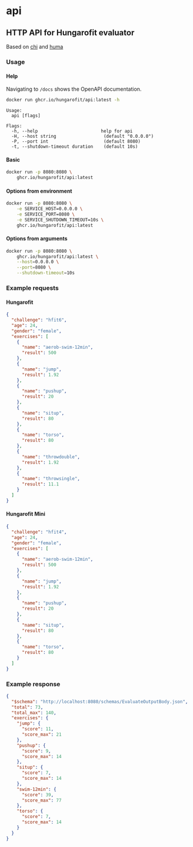 # api

## HTTP API for Hungarofit evaluator

Based on [chi](github.com/go-chi/chi) and [huma](https://github.com/danielgtaylor/huma)


### Usage

#### Help

Navigating to `/docs` shows the OpenAPI documentation.

```bash
docker run ghcr.io/hungarofit/api:latest -h
```

```
Usage:
  api [flags]

Flags:
  -h, --help                        help for api
  -H, --host string                  (default "0.0.0.0")
  -P, --port int                     (default 8080)
  -t, --shutdown-timeout duration    (default 10s)
```


#### Basic

```bash
docker run -p 8080:8080 \
    ghcr.io/hungarofit/api:latest
```


#### Options from environment

```bash
docker run -p 8080:8080 \
    -e SERVICE_HOST=0.0.0.0 \
    -e SERVICE_PORT=8080 \
    -e SERVICE_SHUTDOWN_TIMEOUT=10s \
    ghcr.io/hungarofit/api:latest
```


#### Options from arguments

```bash
docker run -p 8080:8080 \
    ghcr.io/hungarofit/api:latest \
    --host=0.0.0.0 \
    --port=8080 \
    --shutdown-timeout=10s
```


### Example requests

#### Hungarofit

```json
{
  "challenge": "hfit6",
  "age": 24,
  "gender": "female",
  "exercises": [
    {
      "name": "aerob-swim-12min",
      "result": 500
    },
    {
      "name": "jump",
      "result": 1.92
    },
    {
      "name": "pushup",
      "result": 20
    },
    {
      "name": "situp",
      "result": 80
    },
    {
      "name": "torso",
      "result": 80
    },
    {
      "name": "throwdouble",
      "result": 1.92
    },
    {
      "name": "throwsingle",
      "result": 11.1
    }
  ]
}
```


#### Hungarofit Mini

```json
{
  "challenge": "hfit4",
  "age": 24,
  "gender": "female",
  "exercises": [
    {
      "name": "aerob-swim-12min",
      "result": 500
    },
    {
      "name": "jump",
      "result": 1.92
    },
    {
      "name": "pushup",
      "result": 20
    },
    {
      "name": "situp",
      "result": 80
    },
    {
      "name": "torso",
      "result": 80
    }
  ]
}
```


### Example response

```json
{
  "$schema": "http://localhost:8080/schemas/EvaluateOutputBody.json",
  "total": 73,
  "total_max": 140,
  "exercises": {
    "jump": {
      "score": 11,
      "score_max": 21
    },
    "pushup": {
      "score": 9,
      "score_max": 14
    },
    "situp": {
      "score": 7,
      "score_max": 14
    },
    "swim-12min": {
      "score": 39,
      "score_max": 77
    },
    "torso": {
      "score": 7,
      "score_max": 14
    }
  }
}
```